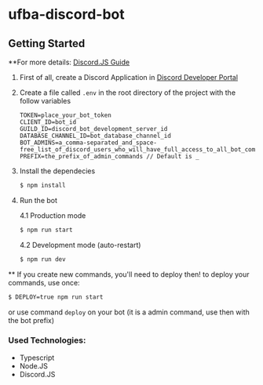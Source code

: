 # ufba-discord-bot
 
## Getting Started
**For more details: [Discord.JS Guide](https://discordjs.guide/)
1. First of all, create a Discord Application in [Discord Developer Portal](https://discord.com/developers/applications/)
2. Create a file called `.env` in the root directory of the project with the follow variables
    ```.env
    TOKEN=place_your_bot_token
    CLIENT_ID=bot_id
    GUILD_ID=discord_bot_development_server_id
    DATABASE_CHANNEL_ID=bot_database_channel_id
    BOT_ADMINS=a_comma-separated_and_space-free_list_of_discord_users_who_will_have_full_access_to_all_bot_commands
    PREFIX=the_prefix_of_admin_commands // Default is _
    ```
3. Install the dependecies
    ```bash
    $ npm install
    ```
4. Run the bot
      
    4.1 Production mode
    ```bash
    $ npm run start
    ``` 
    4.2 Development mode (auto-restart)
    ```bash
    $ npm run dev
    ```
** If you create new commands, you'll need to deploy then!
to deploy your commands, use once:
```bash
$ DEPLOY=true npm run start
```
or use command `deploy` on your bot (it is a admin command, use then with the bot prefix)

### Used Technologies:
* Typescript
* Node.JS
* Discord.JS
